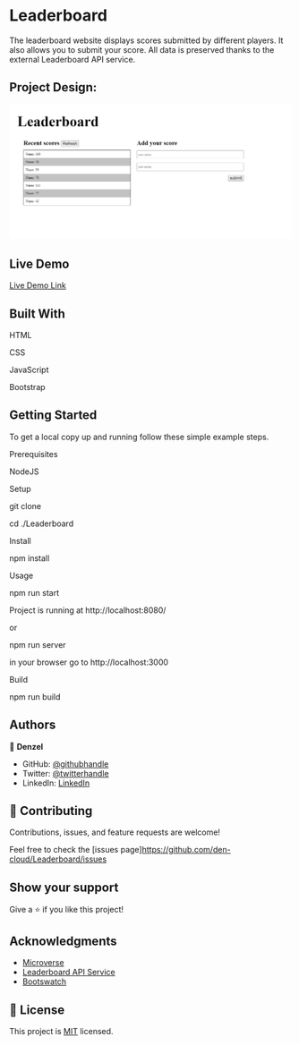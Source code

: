 # Leaderboard

The leaderboard website displays scores submitted by different players. It also allows you to submit your score. All data is preserved thanks to the external Leaderboard API service.

## Project Design:

![screenshot](Screenshot.png)

## Live Demo

[Live Demo Link](http://localhost:8089/)



## Built With

HTML

CSS

JavaScript

Bootstrap

 ## Getting Started

To get a local copy up and running follow these simple example steps.

Prerequisites

NodeJS

Setup

git clone

cd ./Leaderboard

Install

npm install

Usage

npm run start

Project is running at http://localhost:8080/

or

npm run server

in your browser go to http://localhost:3000

Build

npm run build

## Authors

👤 **Denzel**

- GitHub: [@githubhandle](https://github.com/den-cloud)
- Twitter: [@twitterhandle](https://twitter.com/nkomo_dt)
- LinkedIn: [LinkedIn](https://www.linkedin.com/in/denzel-thandolwenkosi-nkomo-a424aa177/)

## 🤝 Contributing

Contributions, issues, and feature requests are welcome!

Feel free to check the [issues page]https://github.com/den-cloud/Leaderboard/issues

## Show your support

Give a ⭐️ if you like this project!

## Acknowledgments

- [Microverse](https://www.microverse.org/)
- [Leaderboard API Service]()
- [Bootswatch](https://bootswatch.com/)

## 📝 License

This project is [MIT](./MIT.md) licensed.
